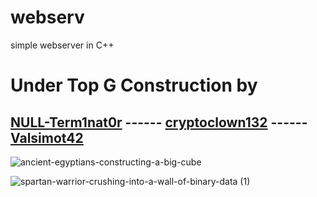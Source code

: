 # webserv
simple webserver in C++

# Under Top G Construction by

## [NULL-Term1nat0r](https://github.com/NULL-Term1nat0r) ------ [cryptoclown132](https://github.com/cryptoclown132) ------ [Valsimot42](https://github.com/Valsimot42)

![ancient-egyptians-constructing-a-big-cube](https://github.com/NULL-Term1nat0r/webserv/assets/109620716/1e04f412-6679-4304-8624-ef6bada4c8c2)

![spartan-warrior-crushing-into-a-wall-of-binary-data (1)](https://github.com/NULL-Term1nat0r/webserv/assets/109620716/3cc6f470-cbec-47e9-ab14-9e7f152c25e9)
